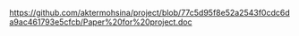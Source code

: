 https://github.com/aktermohsina/project/blob/77c5d95f8e52a2543f0cdc6da9ac461793e5cfcb/Paper%20for%20project.doc
